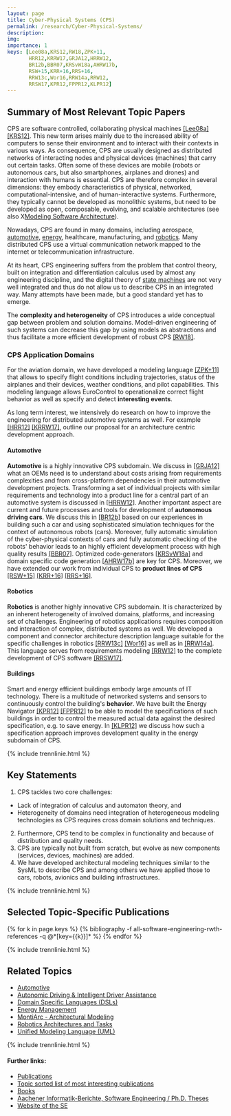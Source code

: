 ```yaml
---
layout: page
title: Cyber-Physical Systems (CPS)
permalink: /research/Cyber-Physical-Systems/
description: 
img: 
importance: 1
keys: [Lee08a,KRS12,RW18,ZPK+11,
       HRR12,KRRW17,GRJA12,HRRW12,
       BR12b,BBR07,KRSvW18a,AHRW17b,
       RSW+15,KRR+16,RRS+16,
       RRW13c,Wor16,RRW14a,RRW12,
       RRSW17,KPR12,FPPR12,KLPR12]
---
```


## Summary of Most Relevant Topic Papers

CPS are software controlled, collaborating
physical machines [[Lee08a]](#Lee08a) [[KRS12]](#KRS12). This new term arises mainly due
to the increased ability of computers to sense their environment and to
interact with their contexts in various ways. As consequence, CPS are
usually designed as distributed networks of interacting nodes and
physical devices (machines) that carry out certain tasks. Often some of
these devices are mobile (robots or autonomous cars, but also
smartphones, airplanes and drones) and interaction with humans is
essential. CPS are therefore complex in several dimensions: they embody
characteristics of physical, networked, computational-intensive, and of
human-interactive systems. Furthermore, they typically cannot be
developed as monolithic systems, but need to be developed as open,
composable, evolving, and scalable architectures (see also
X[Modeling Software Architecture](/research/Software-Architecture)).

Nowadays, CPS are found in many domains, including aerospace,
[automotive](/research/Automotive), [energy](/research/Energy-Management), 
healthcare, manufacturing, and [robotics](/research/Robotics). Many
distributed CPS use a virtual communication network mapped to the
internet or telecommunication infrastructure.

At its heart, CPS engineering suffers from the problem that control theory, 
built on integration and differentiation calculus used by almost any engineering 
discipline, and the digital theory of [state 
machines](/research/State-Based-Modeling) are not very well integrated and thus do 
not allow us to describe CPS in an integrated way. Many attempts have been made, 
but a good standard yet has to emerge.

The **complexity and heterogeneity** of CPS introduces a wide conceptual gap
between problem and solution domains. Model-driven engineering of such
systems can decrease this gap by using models as abstractions and thus
facilitate a more efficient development of robust CPS [[RW18]](#RW18).


### CPS Application Domains

For the aviation domain, we have developed a modeling
language [[ZPK+11]](#ZPK+11) that allows to specify flight conditions
including trajectories, status of the airplanes and their devices,
weather conditions, and pilot capabilities. This modeling language
allows EuroControl to operationalize correct flight behavior as well as
specify and detect **interesting events**.

As long term interest, we
intensively do research on how to improve the engineering for
distributed automotive systems as well. For example [[HRR12]](#HRR12) [[KRRW17]](#KRRW17),
outline our proposal for an architecture centric development approach.


#### Automotive

**Automotive** is a highly innovative CPS subdomain. We discuss
in [[GRJA12]](#GRJA12) what an OEMs need is to understand about costs arising
from requirements complexities and from cross-platform dependencies in
their automotive development projects. Transforming a set of individual
projects with similar requirements and technology into a product line
for a central part of an automotive system is discussed
in [[HRRW12]](#HRRW12).
Another important aspect are
current and future processes and tools for
development of **autonomous driving cars**.
We discuss this in [[BR12b]](#BR12b) based on our experiences in
building such a car and using sophisticated simulation techniques for
the context of autonomous robots (cars).
Moreover,
fully automatic simulation of the cyber-physical contexts of cars
and fully automatic checking of the robots' behavior leads to an highly
efficient development process with high quality results [[BBR07]](#BBR07).
Optimized code-generators [[KRSvW18a]](#KRSvW18a)
and domain specific code
generation [[AHRW17b]](#AHRW17b) are key for CPS. Moreover, we have extended our work
from individual CPS to **product lines of CPS** [[RSW+15]](#RSW+15) [[KRR+16]](#KRR+16) [[RRS+16]](#RRS+16).


#### Robotics

**Robotics** is another highly innovative CPS subdomain. It is characterized
by an inherent heterogeneity of involved domains, platforms, and
increasing set of challenges. Engineering of robotics applications
requires composition and interaction of complex, distributed systems as
well. We developed a component and connector architecture description
language suitable for the specific challenges in
robotics [[RRW13c]](#RRW13c) [[Wor16]](#Wor16) as well as in [[RRW14a]](#RRW14a). This language
serves from requirements modeling [[RRW12]](#RRW12) to the complete
development of CPS software [[RRSW17]](#RRSW17).


#### Buildings 

Smart and energy efficient buildings embody large amounts of IT technology.
There is a multitude of networked systems and sensors to continuously
control the building's **behavior**. We have built the Energy
Navigator [[KPR12]](#KPR12) [[FPPR12]](#FPPR12) to be able to model the specifications of
such buildings in order to control the measured actual data against the
desired specification, e.g. to save energy. In [[KLPR12]](#KLPR12) we discuss
how such a specification approach improves development quality in the
energy subdomain of CPS.


{% include trennlinie.html %}

## Key Statements
1. CPS tackles two core challenges:
  - Lack of integration of calculus and automaton theory, and
  - Heterogeneity of domains need integration of heterogeneous modeling 
  technologies as CPS requires cross domain solutions and techniques.
2. Furthermore, CPS tend to be complex in functionality and because of 
distribution and quality needs.
3. CPS are typically not built from scratch, but evolve as new components 
(services, devices, machines) are added.
4. We have developed architectural modeling techniques similar to the SysML 
to describe CPS and among others we have 
applied those to cars, robots, avionics and building infrastructures.

{% include trennlinie.html %}

## Selected Topic-Specific Publications

<div class="publications">
  {% for k in page.keys %}
    {% bibliography -f all-software-engineering-rwth-references -q @*[key={{k}}]* %}
  {% endfor %}
</div>

{% include trennlinie.html %}

## Related Topics
- [Automotive](/research/Automotive)
- [Autonomic Driving & Intelligent Driver 
Assistance](/research/Autonomic-Driving)
- [Domain Specific Languages (DSLs)](/research/Domain-Specific-Languages)
- [Energy Management](/research/Energy-Management)
- [MontiArc - Architectural Modeling](/research/Software-Architecture)
- [Robotics Architectures and Tasks](/research/Robotics)
- [Unified Modeling Language (UML)](/research/Unified-Modeling-Language)

{% include trennlinie.html %}

#### Further links:

- [Publications](/publications)
- [Topic sorted list of most interesting publications](/research)
- [Books](/books)
- [Aachener Informatik-Berichte, Software Engineering / Ph.D. Theses](/phdtheses)
- [Website of the SE](https://www.se-rwth.de)
